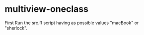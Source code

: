 # multiview-oneclass


First Run the src.R script having as possible values "macBook" or "sherlock". 

